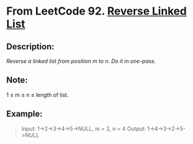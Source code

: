 # From LeetCode 92. [Reverse Linked List](https://leetcode-cn.com/problems/reverse-linked-list-ii/)

## Description:
*Reverse a linked list from position m to n. Do it in one-pass.*

## Note:
1 ≤ m ≤ n ≤ length of list.

## Example:
> Input: 1->2->3->4->5->NULL, m = 2, n = 4 
> Output: 1->4->3->2->5->NULL